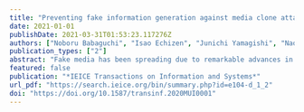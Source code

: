 ```yaml
---
title: "Preventing fake information generation against media clone attacks"
date: 2021-01-01
publishDate: 2021-03-31T01:53:23.117276Z
authors: ["Noboru Babaguchi", "Isao Echizen", "Junichi Yamagishi", "Naoko Nitta", "Yuta Nakashima", "Kazuaki Nakamura", "Kazuhiro Kono", "Seiko Myojin Fuming Fand", "Zhenzhong Kuang", "Huy H Nguyen", "Ngoc-Dung T Tieu"]
publication_types: ["2"]
abstract: "Fake media has been spreading due to remarkable advances in media processing and machine leaning technologies, causing serious problems in society. We are conducting a research project called Media Clone aimed at developing methods for protecting people from fake but skillfully fabricated replicas of real media called media clones. Such media can be created from fake information about a specific person. Our goal is to develop a trusted communication system that can defend against attacks of media clones. This paper describes some research results of the Media Clone project, in particular, various methods for protecting personal information against generating fake information. We focus on 1) fake information generation in the physical world, 2) anonymization and abstraction in the cyber world, and 3) modeling of media clone attacks."
featured: false
publication: "*IEICE Transactions on Information and Systems*"
url_pdf: "https://search.ieice.org/bin/summary.php?id=e104-d_1_2"
doi: "https://doi.org/10.1587/transinf.2020MUI0001"
---
```


